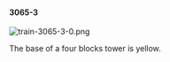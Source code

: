 #### 3065-3
![train-3065-3-0.png](https://github.com/lil-lab/nlvr/raw/master/nlvr/train/images/18/train-3065-3-0.png "train-3065-3-0.png")

The base of a four blocks tower is yellow.